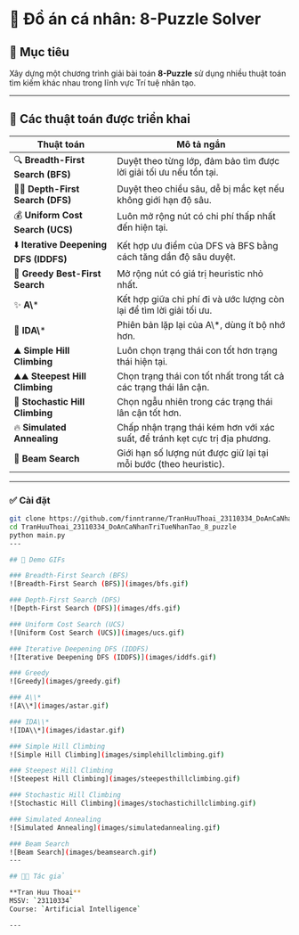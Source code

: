 
# 🔢 Đồ án cá nhân: 8-Puzzle Solver

## 🎯 Mục tiêu
Xây dựng một chương trình giải bài toán **8-Puzzle** sử dụng nhiều thuật toán tìm kiếm khác nhau trong lĩnh vực Trí tuệ nhân tạo.

---

## 🧠 Các thuật toán được triển khai

| Thuật toán | Mô tả ngắn |
|------------|------------|
| 🔍 **Breadth-First Search (BFS)** | Duyệt theo từng lớp, đảm bảo tìm được lời giải tối ưu nếu tồn tại. |
| 🧗‍♂️ **Depth-First Search (DFS)** | Duyệt theo chiều sâu, dễ bị mắc kẹt nếu không giới hạn độ sâu. |
| 💰 **Uniform Cost Search (UCS)** | Luôn mở rộng nút có chi phí thấp nhất đến hiện tại. |
| ⬇️ **Iterative Deepening DFS (IDDFS)** | Kết hợp ưu điểm của DFS và BFS bằng cách tăng dần độ sâu duyệt. |
| 🎯 **Greedy Best-First Search** | Mở rộng nút có giá trị heuristic nhỏ nhất. |
| ✨ **A\\*** | Kết hợp giữa chi phí đi và ước lượng còn lại để tìm lời giải tối ưu. |
| 🔁 **IDA\\*** | Phiên bản lặp lại của A\\*, dùng ít bộ nhớ hơn. |
| ⛰ **Simple Hill Climbing** | Luôn chọn trạng thái con tốt hơn trạng thái hiện tại. |
| ⛰⛰ **Steepest Hill Climbing** | Chọn trạng thái con tốt nhất trong tất cả các trạng thái lân cận. |
| 🎲 **Stochastic Hill Climbing** | Chọn ngẫu nhiên trong các trạng thái lân cận tốt hơn. |
| 🔥 **Simulated Annealing** | Chấp nhận trạng thái kém hơn với xác suất, để tránh kẹt cực trị địa phương. |
| 🌈 **Beam Search** | Giới hạn số lượng nút được giữ lại tại mỗi bước (theo heuristic). |

---

### ✅ Cài đặt
```bash
git clone https://github.com/finntranne/TranHuuThoai_23110334_DoAnCaNhanTriTueNhanTao_8_puzzle.git
cd TranHuuThoai_23110334_DoAnCaNhanTriTueNhanTao_8_puzzle
python main.py
---

## 🚀 Demo GIFs

### Breadth-First Search (BFS)
![Breadth-First Search (BFS)](images/bfs.gif)

### Depth-First Search (DFS)
![Depth-First Search (DFS)](images/dfs.gif)

### Uniform Cost Search (UCS)
![Uniform Cost Search (UCS)](images/ucs.gif)

### Iterative Deepening DFS (IDDFS)
![Iterative Deepening DFS (IDDFS)](images/iddfs.gif)

### Greedy
![Greedy](images/greedy.gif)

### A\\*
![A\\*](images/astar.gif)

### IDA\\*
![IDA\\*](images/idastar.gif)

### Simple Hill Climbing
![Simple Hill Climbing](images/simplehillclimbing.gif)

### Steepest Hill Climbing
![Steepest Hill Climbing](images/steepesthillclimbing.gif)

### Stochastic Hill Climbing
![Stochastic Hill Climbing](images/stochastichillclimbing.gif)

### Simulated Annealing
![Simulated Annealing](images/simulatedannealing.gif)

### Beam Search
![Beam Search](images/beamsearch.gif)
---

## 👨‍💻 Tác giả

**Tran Huu Thoai**  
MSSV: `23110334`  
Course: `Artificial Intelligence`  

---
